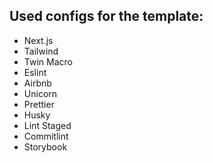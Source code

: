 ## Used configs for the template:

- Next.js
- Tailwind
- Twin Macro
- Eslint
- Airbnb
- Unicorn
- Prettier
- Husky
- Lint Staged
- Commitlint
- Storybook
